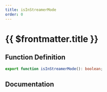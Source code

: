 ```yaml
---
title: isInStreamerMode
order: 0
---
```


# {{ $frontmatter.title }}

## Function Definition

```ts
export function isInStreamerMode(): boolean;
```

## Documentation

<!--@include: ./parts/isInStreamerMode.md-->
